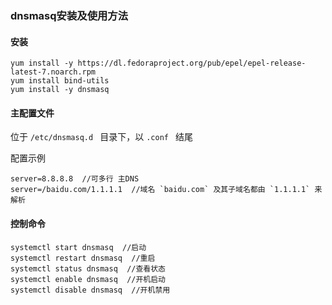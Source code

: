 ### dnsmasq安装及使用方法

#### 安装



```
yum install -y https://dl.fedoraproject.org/pub/epel/epel-release-latest-7.noarch.rpm
yum install bind-utils
yum install -y dnsmasq
```

#### 主配置文件

位于 `/etc/dnsmasq.d ` 目录下，以 `.conf ` 结尾

配置示例

```
server=8.8.8.8  //可多行 主DNS
server=/baidu.com/1.1.1.1  //域名 `baidu.com` 及其子域名都由 `1.1.1.1` 来解析
```

#### 控制命令

```
systemctl start dnsmasq  //启动
systemctl restart dnsmasq  //重启
systemctl status dnsmasq  //查看状态
systemctl enable dnsmasq  //开机启动
systemctl disable dnsmasq  //开机禁用
```




